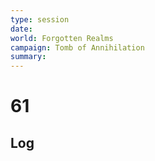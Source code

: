 ```yaml
---
type: session
date:
world: Forgotten Realms
campaign: Tomb of Annihilation
summary:
---
```


# 61

## Log
